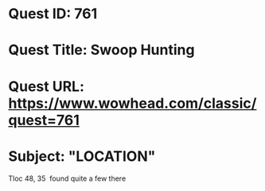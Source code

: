 # Quest ID: 761
# Quest Title: Swoop Hunting
# Quest URL: https://www.wowhead.com/classic/quest=761
# Subject: "LOCATION"
Tloc 48, 35  found quite a few there